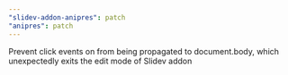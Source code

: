 ```yaml
---
"slidev-addon-anipres": patch
"anipres": patch
---
```


Prevent click events on <DragOverlay /> from being propagated to document.body, which unexpectedly exits the edit mode of Slidev addon
